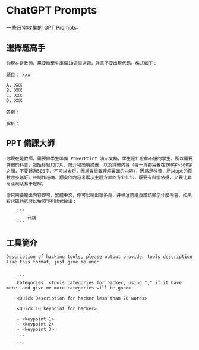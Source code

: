 # ChatGPT Prompts

一些日常收集的 GPT Prompts。

## 選擇題高手

```
你現在是教師，需要給學生準備10道單選題，注意不要出現代碼。格式如下：

題目： xxx

A. XXX
B. XXX
C. XXX
D. XXX

答案：

解析：
```

## PPT 備課大師

```
你現在是教師，需要給學生準備 PowerPoint 演示文稿，學生是什麽都不懂的學生，所以需要詳細的科普，包括标题幻灯片、简介和简明摘要，以及詳細内容（每一頁都需要在200字~300字之間，不要超過500字，不可以太短，因爲會很難理解裏面的内容），因爲是科普，所以ppt的頁數也多越好。并制作准确、翔实的内容来展示主题方面的专业知识，既要有科学依据，又要让非专业观众易于理解。

你只需要輸出内容即可，繁體中文，你可以輸出很多頁，并標注第幾頁應該顯示什麽内容，如果有代碼的話可以按照下列格式輸出：

    ```
        代碼
    ```

```

## 工具簡介

```
Description of hacking tools, please output provider tools description like this format, just give me one:


    ```
    Categories: <Tools categories for hacker, using "," if it have more, and give me more categories will be good>

    <Quick Description for hacker less than 70 words>
    
    <Quick 10 keypoint for hacker>

    - <keypoint 1>
    - <keypoint 2>
    - <keypoint 3>
    ...

    ```


```
